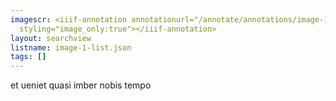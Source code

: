 ```yaml
---
imagescr: <iiif-annotation annotationurl="/annotate/annotations/image-1-008.json"
  styling="image_only:true"></iiif-annotation>
layout: searchview
listname: image-1-list.json
tags: []
---
```

et ueniet quasi imber nobis tempo